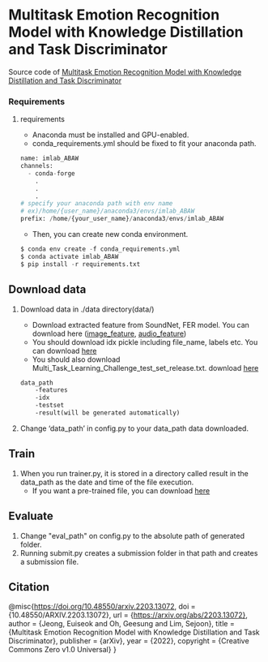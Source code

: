 # Multitask Emotion Recognition Model with Knowledge Distillation and Task Discriminator
Source code of [Multitask Emotion Recognition Model with Knowledge Distillation and Task Discriminator](https://arxiv.org/abs/2203.13072)

### Requirements

1. requirements
    
    - Anaconda must be installed and GPU-enabled.
    - conda_requirements.yml should be fixed to fit your anaconda path.
    
    ```python
    name: imlab_ABAW
    channels:
      - conda-forge
        .
        .
        .
    # specify your anaconda path with env name
    # ex)/home/{user_name}/anaconda3/envs/imlab_ABAW
    prefix: /home/{your_user_name}/anaconda3/envs/imlab_ABAW
    ```
    
    - Then, you can create new conda environment.
    
    ```python
    $ conda env create -f conda_requirements.yml
    $ conda activate imlab_ABAW
    $ pip install -r requirements.txt
    ```
    

## Download data

1. Download data in ./data directory(data/)
    - Download extracted feature from SoundNet, FER model. You can download here ([image_feature](https://www.dropbox.com/s/eaq76d5xouo5glu/image_t%282%29_s%2810%29.zip?dl=0), [audio_feature](https://www.dropbox.com/s/zzcll6sk04jva3x/audio.zip?dl=0))
    - You should download idx pickle including file_name, labels etc. You can download [here](https://www.dropbox.com/s/s6cz3f1ivce5xai/idx.zip?dl=0)
    - You should also download Multi_Task_Learning_Challenge_test_set_release.txt. download [here](https://www.dropbox.com/s/cvfyq6knsr9bkzy/testset.zip?dl=0)
    
    ```markdown
    data_path
    	-features
    	-idx
    	-testset
    	-result(will be generated automatically)
    ```
    
2. Change ‘data_path’ in config.py to your data_path data downloaded. 

## Train

1. When you run trainer.py, it is stored in a directory called result in the data_path as the date and time of the file execution.
    - If you want a pre-trained file,  you can download [here](https://www.dropbox.com/s/net5ho4xbmf8a8i/pretrained.zip?dl=0)

## Evaluate

1. Change "eval_path" on config.py to the absolute path of generated folder.
2. Running submit.py creates a submission folder in that path and creates a submission file.

## Citation
@misc{https://doi.org/10.48550/arxiv.2203.13072,
  doi = {10.48550/ARXIV.2203.13072},
  url = {https://arxiv.org/abs/2203.13072},
  author = {Jeong, Euiseok and Oh, Geesung and Lim, Sejoon},
  title = {Multitask Emotion Recognition Model with Knowledge Distillation and Task Discriminator},
  publisher = {arXiv},
  year = {2022},
  copyright = {Creative Commons Zero v1.0 Universal}
}

